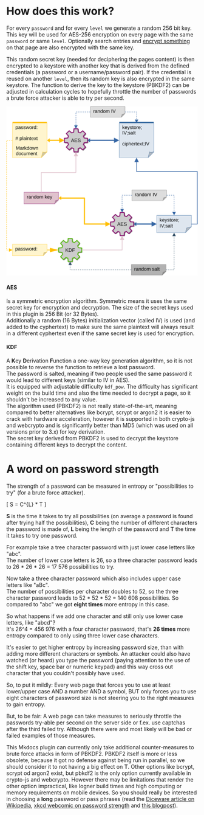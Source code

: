 # How does this work?

For every `password` and for every `level` we generate a random 256 bit key.
This key will be used for AES-256 encryption on every page with the same `password` or same `level`.
Optionally search entries and [encrypt something](#encrypt-something)<!--todo--> on that page are also encrypted with the same key.

This random secret key (needed for deciphering the pages content) is then encrypted to a keystore with another key that is derived from
the defined credentials (a password or a username/password pair).
If the credential is reused on another `level`, then its random key is also encrypted in the same keystore.
The function to derive the key to the keystore (PBKDF2) can be adjusted in calculation cycles
to hopefully throttle the number of passwords a brute force attacker is able to try per second.

![](img/howitworks.svg)

#### AES

Is a symmetric encryption algorithm. Symmetric means it uses the same secret key for encryption and decryption.
The size of the secret keys used in this plugin is 256 Bit (or 32 Bytes).\
Additionally a random (16 Bytes) initialization vector (called IV) is used (and added to the cyphertext)
to make sure the same plaintext will always result in a different cyphertext even if the same secret key is used
for encryption.

#### KDF

A **K**ey **D**erivation **F**unction a one-way key generation algorithm,
so it is not possible to reverse the function to retrieve a lost password.\
The password is salted, meaning if two people used the same password it would lead to different keys (similar to IV in AES).\
It is equipped with adjustable difficulty `kdf_pow`. The difficulty has significant weight on the build time and also
the time needed to decrypt a page, so it shouldn't be increased to any value.\
The algorithm used (PBKDF2) is not really state-of-the-art, meaning compared to better alternatives like bcrypt, scrypt or argon2
it is easier to crack with hardware acceleration, however it is supported in both crypto-js and webcrypto and
is significantly better than MD5 (which was used on all versions prior to 3.x) for key derivation.\
The secret key derived from PBKDF2 is used to decrypt the keystore containing different keys to decrypt the content.

# A word on password strength

The strength of a password can be measured in entropy or "possibilities to try" (for a brute force attacker).

\[
S = C^{L} * T
\]

**S** is the time it takes to try all possibilities (on average a password is found after trying half the possibilities),
**C** being the number of different characters the password is made of, **L** being the length of the password
and **T** the time it takes to try one password.

For example take a tree character password with just lower case letters like "abc".  
The number of lower case letters is 26, so a three character password leads to 26 * 26 * 26 = 17 576 possibilities to try.

Now take a three character password which also includes upper case letters like "aBc".  
The number of possibilities per character doubles to 52, so the three character password leads to 52 * 52 * 52 = 140 608 possibilities.
So compared to "abc" we got **eight times** more entropy in this case.

So what happens if we add one character and still only use lower case letters, like "abcd"?  
It's 26^4 = 456 976 with a four character password, that's **26 times** more entropy compared to only using three lower case characters.

It's easier to get higher entropy by increasing password size, than with adding more different characters or symbols.
An attacker could also have watched (or heard) you type the password (paying attention to the use of the shift key,
space bar or numeric keypad) and this way cross out character that you couldn't possibly have used.

So, to put it mildly: Every web page that forces you to use at least lower/upper case AND a number AND a symbol,
BUT only forces you to use eight characters of password size is not steering you to the right measures to gain entropy.

But, to be fair: A web page can take measures to seriously throttle the passwords try-able per second on the server side
or f.ex. use captchas after the third failed try. Although there were and most likely will be bad or failed examples of those measures.

This Mkdocs plugin can currently only take additional counter-measures to brute force attacks in form of PBKDF2.
PBKDF2 itself is more or less obsolete, because it got no defense against being run in parallel, so we should
consider it to not having a big effect on **T**.
Other options like bcrypt, scrypt od argon2 exist, but pbkdf2 is the only option
currently available in crypto-js and webcrypto. However there may be limitations that render the other option impractical,
like logner build times and high computing or memory requirements on mobile devices.
So you should really be interested in choosing a **long** password or pass phrases
(read the [Diceware article on Wikipedia](https://en.wikipedia.org/wiki/Diceware), [xkcd webcomic on password strength](https://xkcd.com/936/)
and [this blogpost](https://blog.benpri.me/blog/2019/01/13/why-you-shouldnt-be-using-bcrypt-and-scrypt/)).


